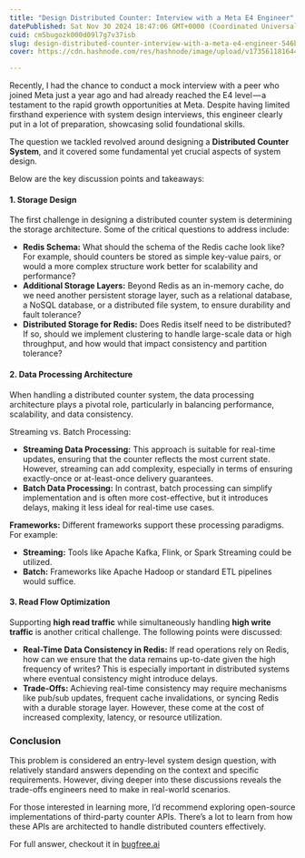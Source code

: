 ```yaml
---
title: "Design Distributed Counter: Interview with a Meta E4 Engineer"
datePublished: Sat Nov 30 2024 18:47:06 GMT+0000 (Coordinated Universal Time)
cuid: cm5bugozk000d09l7g7v37isb
slug: design-distributed-counter-interview-with-a-meta-e4-engineer-546b9952c66e
cover: https://cdn.hashnode.com/res/hashnode/image/upload/v1735611816440/a1b802ad-a940-4f6c-a23b-a17e5366f8c5.png

---
```


Recently, I had the chance to conduct a mock interview with a peer who joined Meta just a year ago and had already reached the E4 level — a testament to the rapid growth opportunities at Meta. Despite having limited firsthand experience with system design interviews, this engineer clearly put in a lot of preparation, showcasing solid foundational skills.

The question we tackled revolved around designing a **Distributed Counter System**, and it covered some fundamental yet crucial aspects of system design.

Below are the key discussion points and takeaways:

#### 1\. Storage Design

The first challenge in designing a distributed counter system is determining the storage architecture. Some of the critical questions to address include:

*   **Redis Schema:** What should the schema of the Redis cache look like? For example, should counters be stored as simple key-value pairs, or would a more complex structure work better for scalability and performance?
*   **Additional Storage Layers:** Beyond Redis as an in-memory cache, do we need another persistent storage layer, such as a relational database, a NoSQL database, or a distributed file system, to ensure durability and fault tolerance?
*   **Distributed Storage for Redis:** Does Redis itself need to be distributed? If so, should we implement clustering to handle large-scale data or high throughput, and how would that impact consistency and partition tolerance?

#### 2\. Data Processing Architecture

When handling a distributed counter system, the data processing architecture plays a pivotal role, particularly in balancing performance, scalability, and data consistency.

Streaming vs. Batch Processing:

*   **Streaming Data Processing:** This approach is suitable for real-time updates, ensuring that the counter reflects the most current state. However, streaming can add complexity, especially in terms of ensuring exactly-once or at-least-once delivery guarantees.
*   **Batch Data Processing:** In contrast, batch processing can simplify implementation and is often more cost-effective, but it introduces delays, making it less ideal for real-time use cases.

**Frameworks:** Different frameworks support these processing paradigms. For example:

*   **Streaming:** Tools like Apache Kafka, Flink, or Spark Streaming could be utilized.
*   **Batch:** Frameworks like Apache Hadoop or standard ETL pipelines would suffice.

#### 3\. Read Flow Optimization

Supporting **high read traffic** while simultaneously handling **high write traffic** is another critical challenge. The following points were discussed:

*   **Real-Time Data Consistency in Redis:** If read operations rely on Redis, how can we ensure that the data remains up-to-date given the high frequency of writes? This is especially important in distributed systems where eventual consistency might introduce delays.
*   **Trade-Offs:** Achieving real-time consistency may require mechanisms like pub/sub updates, frequent cache invalidations, or syncing Redis with a durable storage layer. However, these come at the cost of increased complexity, latency, or resource utilization.

### Conclusion

This problem is considered an entry-level system design question, with relatively standard answers depending on the context and specific requirements. However, diving deeper into these discussions reveals the trade-offs engineers need to make in real-world scenarios.

For those interested in learning more, I’d recommend exploring open-source implementations of third-party counter APIs. There’s a lot to learn from how these APIs are architected to handle distributed counters effectively.

For full answer, checkout it in [bugfree.ai](https://bugfree.ai/practice/system-design/distributed-counter/solutions/wl1_BQT-XZQLqWpX)